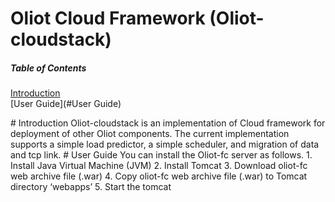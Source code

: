 Oliot Cloud Framework (Oliot-cloudstack)
=============================

##### Table of Contents  
[Introduction](#Introduction)  
[User Guide](#User Guide) 


<a name="Introduction"/>
# Introduction
Oliot-cloudstack is an implementation of Cloud framework for deployment of other Oliot components. The current implementation supports a simple load predictor, a simple scheduler, and migration of data and tcp link.


<a name = "User Guide"/>
# User Guide
You can install the Oliot-fc server as follows.
1.	Install Java Virtual Machine (JVM)
2.	Install Tomcat
3.	Download oliot-fc web archive file (.war)
4.	Copy oliot-fc web archive file (.war) to Tomcat directory ‘webapps’
5.	Start the tomcat

